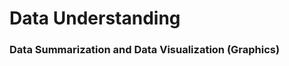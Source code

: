 # Data Understanding
### Data Summarization and Data Visualization (Graphics)


<!-- Pontos a ter em conta
- Diversity of statistical methods
- complexity of statistical methods
- interpretation of results of statistical methods 
- knowledge extraction from results of statistical methods 
-  diversity of plots 
- complexity of plots
- presentation
- interpretation of plots
- visual knowledge extraction 

Info sobre o que é suposto ser data understanding: https://moodle.up.pt/pluginfile.php/131724/mod_resource/content/1/T04-data-understanding-preparation.pdf
-->
